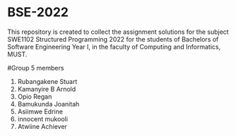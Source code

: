# BSE-2022
This repository is created to collect the assignment solutions for the subject SWE1102 Structured Programming 2022
 for the students of Bachelors of Software Engineering  Year I, in the faculty of Computing and Informatics, MUST.

#Group 5 members
1. Rubangakene Stuart
2. Kamanyire B Arnold
3. Opio Regan
4. Bamukunda Joanitah
5. Asiimwe Edrine
6. innocent mukooli
7. Atwiine Achiever
